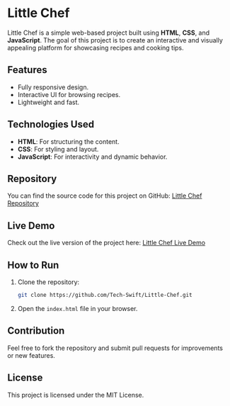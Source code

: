  # Little Chef

Little Chef is a simple web-based project built using **HTML**, **CSS**, and **JavaScript**. The goal of this project is to create an interactive and visually appealing platform for showcasing recipes and cooking tips.

## Features
- Fully responsive design.
- Interactive UI for browsing recipes.
- Lightweight and fast.

## Technologies Used
- **HTML**: For structuring the content.
- **CSS**: For styling and layout.
- **JavaScript**: For interactivity and dynamic behavior.

## Repository
You can find the source code for this project on GitHub: [Little Chef Repository](https://github.com/Tech-Swift/Little-Chef.git)

## Live Demo
Check out the live version of the project here: [Little Chef Live Demo](https://tech-swift.github.io/Little-Chef/)

## How to Run
1. Clone the repository:
    ```bash
    git clone https://github.com/Tech-Swift/Little-Chef.git
    ```
2. Open the `index.html` file in your browser.

## Contribution
Feel free to fork the repository and submit pull requests for improvements or new features.

## License
This project is licensed under the MIT License.
